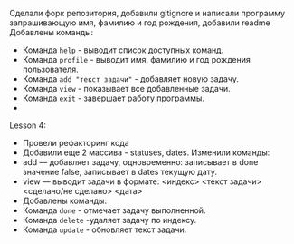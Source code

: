 Сделали форк репозитория, добавили gitignore и написали программу запрашивающую имя, фамилию и год рождения, добавили readme
Добавлены команды:
- Команда `help` - выводит список доступных команд.
- Команда `profile` - выводит имя, фамилию и год рождения пользователя.
- Команда `add "текст задачи"` - добавляет новую задачу.
- Команда `view` - показывает все добавленные задачи.
- Команда `exit` - завершает работу программы.
- 
Lesson 4:
- Провели рефакторинг кода
- Добавили еще 2 массива - statuses, dates.
Изменили команды:
- add — добавляет задачу, одновременно: записывает в done значение false, записывает в dates текущую дату.
- view — выводит задачи в формате: <индекс> <текст задачи> <сделано/не сделано> <дата>
- Добавлены команды:
- Команда `done` - отмечает задачу выполненной.
- Команда `delete` -удаляет задачу по индексу.
- Команда `update` - обновляет текст задачи.
